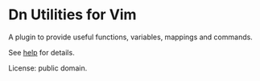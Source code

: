Dn Utilities for Vim
====================

A plugin to provide useful functions, variables, mappings and commands.

See [help](doc/dn-utils-plugin.txt) for details.

License: public domain.
